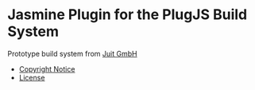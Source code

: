 Jasmine Plugin for the PlugJS Build System
==========================================

Prototype build system from [Juit GmbH](https://www.juit.com/)

* [Copyright Notice](NOTICE.md)
* [License](LICENSE.md)
